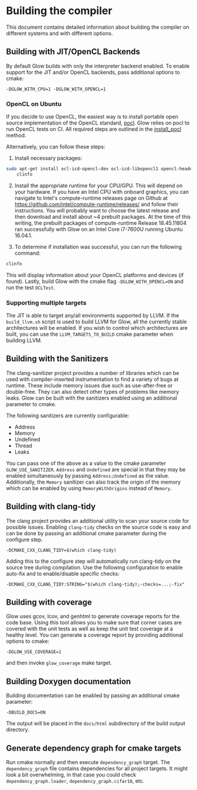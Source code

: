 # Building the compiler

This document contains detailed information about building the compiler on different
systems and with different options.

## Building with JIT/OpenCL Backends

By default Glow builds with only the interpreter backend enabled.  To enable
support for the JIT and/or OpenCL backends, pass additional options to cmake:

  ```
  -DGLOW_WITH_CPU=1 -DGLOW_WITH_OPENCL=1
  ```

### OpenCL on Ubuntu

If you decide to use OpenCL, the easiest way is to install
portable open source implementation of the OpenCL standard,
[pocl](https://github.com/pocl/pocl). Glow relies on pocl to run OpenCL tests
on CI. All required steps are outlined in the [install_pocl](https://github.com/pytorch/glow/blob/bd66a74eab5e7d855052221bb6715fcd499af3b6/.circleci/build.sh#L29) method.

Alternatively, you can follow these steps:

1. Install necessary packages:

  ```bash
  sudo apt-get install ocl-icd-opencl-dev ocl-icd-libopencl1 opencl-headers \
      clinfo
  ```

2. Install the appropriate runtime for your CPU/GPU. This will depend on your
hardware. If you have an Intel CPU with onboard graphics, you can navigate to
Intel's compute-runtime releases page on Github at
https://github.com/intel/compute-runtime/releases/ and follow their
instructions. You will probably want to choose the latest release and then
download and install about ~4 prebuilt packages. At the time of this writing,
the prebuilt packages of compute-runtime Release 18.45.11804 ran successfully
with Glow on an Intel Core i7-7600U running Ubuntu 16.04.1.

3. To determine if installation was successful, you can run the following
command:

  ```bash
  clinfo
  ```

This will display information about your OpenCL platforms and devices (if
found). Lastly, build Glow with the cmake flag `-DGLOW_WITH_OPENCL=ON` and run
the test `OCLTest`.

### Supporting multiple targets

The JIT is able to target any/all environments supported by LLVM.  If the
`build_llvm.sh` script is used to build LLVM for Glow, all the currently stable
architectures will be enabled.  If you wish to control which architectures are
built, you can use the `LLVM_TARGETS_TO_BUILD` cmake parameter when building
LLVM.

## Building with the Sanitizers

The clang-sanitizer project provides a number of libraries which can be used with
compiler-inserted instrumentation to find a variety of bugs at runtime.  These
include memory issues due such as use-after-free or double-free.  They can also
detect other types of problems like memory leaks.  Glow can be built with the
sanitizers enabled using an additional parameter to cmake.

The following sanitizers are currently configurable:

  - Address
  - Memory
  - Undefined
  - Thread
  - Leaks

You can pass one of the above as a value to the cmake parameter
`GLOW_USE_SANITIZER`.  `Address` and `Undefined` are special in that they may be
enabled simultaneously by passing `Address;Undefined` as the value.
Additionally, the `Memory` sanitizer can also track the origin of the memory
which can be enabled by using `MemoryWithOrigins` instead of `Memory`.

## Building with clang-tidy

The clang project provides an additional utility to scan your source code for
possible issues.  Enabling `clang-tidy` checks on the source code is easy and
can be done by passing an additional cmake parameter during the configure step.

  ```
  -DCMAKE_CXX_CLANG_TIDY=$(which clang-tidy)
  ```

Adding this to the configure step will automatically run clang-tidy on the
source tree during compilation. Use the following configuration to enable
auto-fix and to enable/disable specific checks:

  ```
  -DCMAKE_CXX_CLANG_TIDY:STRING="$(which clang-tidy);-checks=...;-fix"
  ```

## Building with coverage

Glow uses gcov, lcov, and genhtml to generate coverage reports for the code base.
Using this tool allows you to make sure that corner cases are covered with the
unit tests as well as keep the unit test coverage at a healthy level.
You can generate a coverage report by providing additional options to cmake:

  ```
  -DGLOW_USE_COVERAGE=1
  ```
and then invoke ```glow_coverage``` make target.

## Building Doxygen documentation

Building documentation can be enabled by passing an additional cmake parameter:

  ```
  -DBUILD_DOCS=ON
  ```

The output will be placed in the `docs/html` subdirectory of the build output
directory.

## Generate dependency graph for cmake targets

Run cmake normally and then execute `dependency_graph` target. The `dependency_graph`
file contains dependencies for all project targets. It might look a bit overwhelming,
in that case you could check `dependency_graph.loader`, `dependency_graph.cifar10`, etc.
